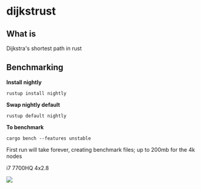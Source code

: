 # dijkstrust
## What is

Dijkstra's shortest path in rust

## Benchmarking

**Install nightly**

```rustup install nightly```

**Swap nightly default**

```rustup default nightly```

**To benchmark**

```cargo bench --features unstable```

First run will take forever, creating benchmark files; up to 200mb for the 4k nodes


i7 7700HQ 4x2.8

![](bench.png)
